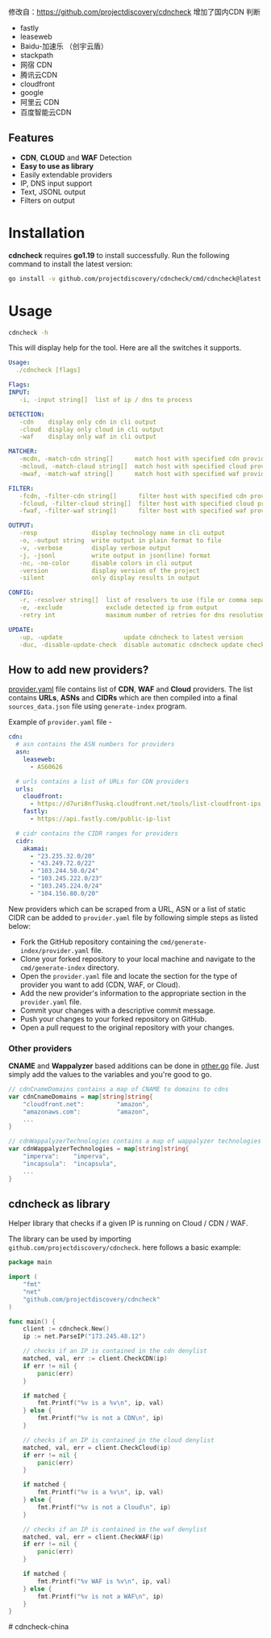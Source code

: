 修改自：https://github.com/projectdiscovery/cdncheck
增加了国内CDN 判断

- fastly
- leaseweb
- Baidu-加速乐 （创宇云盾）
- stackpath
- 网宿 CDN
- 腾讯云CDN
- cloudfront
- google
- 阿里云 CDN
- 百度智能云CDN

## Features

- **CDN**, **CLOUD** and **WAF** Detection
- **Easy to use as library**
- Easily extendable providers
- IP, DNS input support
- Text, JSONL output
- Filters on output

# Installation

**cdncheck** requires **go1.19** to install successfully. Run the following command to install the latest version:

```sh
go install -v github.com/projectdiscovery/cdncheck/cmd/cdncheck@latest
```

# Usage

```sh
cdncheck -h
```

This will display help for the tool. Here are all the switches it supports.

```yaml
Usage:
  ./cdncheck [flags]

Flags:
INPUT:
   -i, -input string[]  list of ip / dns to process

DETECTION:
   -cdn    display only cdn in cli output
   -cloud  display only cloud in cli output
   -waf    display only waf in cli output

MATCHER:
   -mcdn, -match-cdn string[]      match host with specified cdn provider (cloudfront, fastly, google, leaseweb)
   -mcloud, -match-cloud string[]  match host with specified cloud provider (aws, google, oracle)
   -mwaf, -match-waf string[]      match host with specified waf provider (cloudflare, incapsula, sucuri, akamai)

FILTER:
   -fcdn, -filter-cdn string[]      filter host with specified cdn provider (cloudfront, fastly, google, leaseweb)
   -fcloud, -filter-cloud string[]  filter host with specified cloud provider (aws, google, oracle)
   -fwaf, -filter-waf string[]      filter host with specified waf provider (cloudflare, incapsula, sucuri, akamai)

OUTPUT:
   -resp               display technology name in cli output
   -o, -output string  write output in plain format to file
   -v, -verbose        display verbose output
   -j, -jsonl          write output in json(line) format
   -nc, -no-color      disable colors in cli output
   -version            display version of the project
   -silent             only display results in output

CONFIG:
   -r, -resolver string[]  list of resolvers to use (file or comma separated)
   -e, -exclude            exclude detected ip from output
   -retry int              maximum number of retries for dns resolution (must be at least 1) (default 2)

UPDATE:
   -up, -update                 update cdncheck to latest version
   -duc, -disable-update-check  disable automatic cdncheck update check
```

## How to add new providers?

[provider.yaml](cmd/generate-index/provider.yaml) file contains list of **CDN**, **WAF** and **Cloud** providers. The list contains **URLs**, **ASNs** and **CIDRs** which are then compiled into a final `sources_data.json` file using `generate-index` program.

Example of `provider.yaml` file - 

```yaml
cdn:
  # asn contains the ASN numbers for providers
  asn:
    leaseweb:
      - AS60626

  # urls contains a list of URLs for CDN providers
  urls:
    cloudfront:
      - https://d7uri8nf7uskq.cloudfront.net/tools/list-cloudfront-ips
    fastly:
      - https://api.fastly.com/public-ip-list

  # cidr contains the CIDR ranges for providers
  cidr:
    akamai:
      - "23.235.32.0/20"
      - "43.249.72.0/22"
      - "103.244.50.0/24"
      - "103.245.222.0/23"
      - "103.245.224.0/24"
      - "104.156.80.0/20"
```

New providers which can be scraped from a URL, ASN or a list of static CIDR can be added to `provider.yaml` file by following simple steps as listed below:

- Fork the GitHub repository containing the `cmd/generate-index/provider.yaml` file.
- Clone your forked repository to your local machine and navigate to the `cmd/generate-index` directory.
- Open the `provider.yaml` file and locate the section for the type of provider you want to add (CDN, WAF, or Cloud).
- Add the new provider's information to the appropriate section in the `provider.yaml` file.
- Commit your changes with a descriptive commit message.
- Push your changes to your forked repository on GitHub.
- Open a pull request to the original repository with your changes.


### Other providers

**CNAME** and **Wappalyzer** based additions can be done in [other.go](other.go) file. Just simply add the values to the variables and you're good to go.

```go
// cdnCnameDomains contains a map of CNAME to domains to cdns
var cdnCnameDomains = map[string]string{
	"cloudfront.net":         "amazon",
	"amazonaws.com":          "amazon",
    ...
}

// cdnWappalyzerTechnologies contains a map of wappalyzer technologies to cdns
var cdnWappalyzerTechnologies = map[string]string{
	"imperva":    "imperva",
	"incapsula":  "incapsula",
	...
}
```

## cdncheck as library

Helper library that checks if a given IP is running on Cloud / CDN / WAF.

The library can be used by importing `github.com/projectdiscovery/cdncheck`. here follows a basic example:

```go
package main

import (
	"fmt"
	"net"
	"github.com/projectdiscovery/cdncheck"
)

func main() {
	client := cdncheck.New()
	ip := net.ParseIP("173.245.48.12")

	// checks if an IP is contained in the cdn denylist
	matched, val, err := client.CheckCDN(ip)
	if err != nil {
		panic(err)
	}

	if matched {
		fmt.Printf("%v is a %v\n", ip, val)
	} else {
		fmt.Printf("%v is not a CDN\n", ip)
	}

	// checks if an IP is contained in the cloud denylist
	matched, val, err = client.CheckCloud(ip)
	if err != nil {
		panic(err)
	}

	if matched {
		fmt.Printf("%v is a %v\n", ip, val)
	} else {
		fmt.Printf("%v is not a Cloud\n", ip)
	}

	// checks if an IP is contained in the waf denylist
	matched, val, err = client.CheckWAF(ip)
	if err != nil {
		panic(err)
	}

	if matched {
		fmt.Printf("%v WAF is %v\n", ip, val)
	} else {
		fmt.Printf("%v is not a WAF\n", ip)
	}
}
```


</div>#   c d n c h e c k - c h i n a 
 
 

